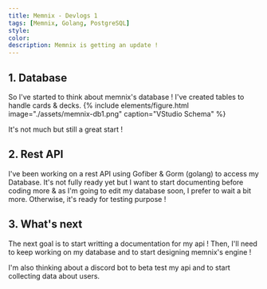 ```yaml
---
title: Memnix - Devlogs 1
tags: [Memnix, Golang, PostgreSQL]
style: 
color: 
description: Memnix is getting an update ! 
---
```



## 1. Database

So I've started to think about memnix's database ! I've created tables to handle cards & decks. 
{% include elements/figure.html image="./assets/memnix-db1.png" caption="VStudio Schema" %}

It's not much but still a great start ! 

## 2. Rest API

I've been working on a rest API using Gofiber & Gorm (golang) to access my Database. 
It's not fully ready yet but I want to start documenting before coding more & as I'm going to edit my database soon, I prefer to wait a bit more. Otherwise, it's ready for testing purpose ! 

## 3. What's next

The next goal is to start writting a documentation for my api ! 
Then, I'll need to keep working on my database and to start designing memnix's engine !

I'm also thinking about a discord bot to beta test my api and to start collecting data about users. 